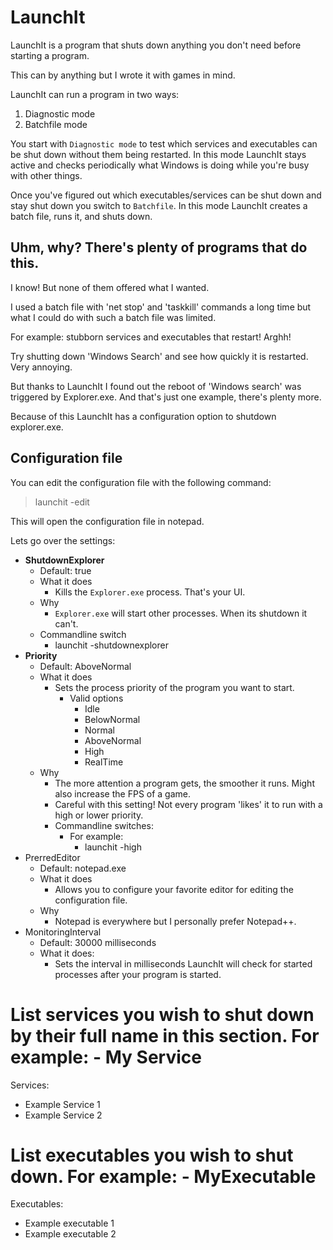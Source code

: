 # LaunchIt

LaunchIt is a program that shuts down anything you don't need before starting a program.

This can by anything but I wrote it with games in mind.

LaunchIt can run a program in two ways:
1. Diagnostic mode
1. Batchfile mode

You start with `Diagnostic mode` to test which services and executables can be shut down without them being restarted. In this mode LaunchIt stays active and checks periodically what Windows is doing while you're busy with other things.

Once you've figured out which executables/services can be shut down and stay shut down you switch to `Batchfile`. In this mode LaunchIt creates a batch file, runs it, and shuts down.

## Uhm, why? There's plenty of programs that do this.

I know! But none of them offered what I wanted.

I used a batch file with 'net stop' and 'taskkill' commands a long time but what I could do with such a batch file was limited.

For example: stubborn services and executables that restart! Arghh!

Try shutting down 'Windows Search' and see how quickly it is restarted. Very annoying.

But thanks to LaunchIt I found out the reboot of 'Windows search' was triggered by Explorer.exe. And that's just one example, there's plenty more.

Because of this LaunchIt has a configuration option to shutdown explorer.exe. 

## Configuration file

You can edit the configuration file with the following command:

> launchit -edit

This will open the configuration file in notepad.

Lets go over the settings:

* __ShutdownExplorer__
  * Default: true
  * What it does
    * Kills the `Explorer.exe` process. That's your UI.
  * Why
    * `Explorer.exe` will start other processes. When its shutdown it can't.
  * Commandline switch
    * launchit -shutdownexplorer
* __Priority__
  * Default: AboveNormal
  * What it does
    * Sets the process priority of the program you want to start.
      * Valid options
        * Idle
        * BelowNormal
        * Normal
        * AboveNormal
        * High
        * RealTime
  * Why
    * The more attention a program gets, the smoother it runs. Might also increase the FPS of a game.
    * Careful with this setting! Not every program 'likes' it to run with a high or lower priority.
    * Commandline switches:
      * For example: 
        * launchit -high
* PrerredEditor
  * Default: notepad.exe
  * What it does
    * Allows you to configure your favorite editor for editing the configuration file.
  * Why
    * Notepad is everywhere but I personally prefer Notepad++.
* MonitoringInterval
  * Default: 30000 milliseconds
  * What it does:
    * Sets the interval in milliseconds LaunchIt will check for started processes after your program is started.

    
# List services you wish to shut down by their full name in this section. For example: - My Service
Services:
- Example Service 1
- Example Service 2
# List executables you wish to shut down. For example: - MyExecutable
Executables:
- Example executable 1
- Example executable 2
```
